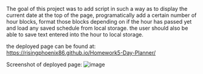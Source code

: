 The goal of this project was to add script in such a way as to display the current date at the top of the page, programatically add a certain number of hour blocks, 
format those blocks depending on if the hour has passed yet and load any saved schedule from local storage.
the user should also be able to save text entered into the hour to local storage.

the deployed page can be found at: https://risingphoenix86.github.io/Homework5-Day-Planner/

Screenshot of deployed page:
![image](https://user-images.githubusercontent.com/7930889/131204847-20697dab-eb28-4f39-a2d1-9fc1597473ec.png)

